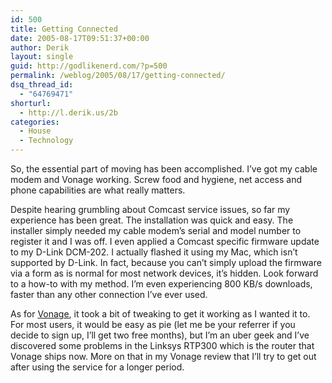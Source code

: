 ```yaml
---
id: 500
title: Getting Connected
date: 2005-08-17T09:51:37+00:00
author: Derik
layout: single
guid: http://godlikenerd.com/?p=500
permalink: /weblog/2005/08/17/getting-connected/
dsq_thread_id:
  - "64769471"
shorturl:
  - http://l.derik.us/2b
categories:
  - House
  - Technology
---
```

So, the essential part of moving has been accomplished. I&#8217;ve got my cable modem and Vonage working. Screw food and hygiene, net access and phone capabilities are what really matters.

Despite hearing grumbling about Comcast service issues, so far my experience has been great. The installation was quick and easy. The installer simply needed my cable modem&#8217;s serial and model number to register it and I was off. I even applied a Comcast specific firmware update to my D-Link DCM-202. I actually flashed it using my Mac, which isn&#8217;t supported by D-Link. In fact, because you can&#8217;t simply upload the firmware via a form as is normal for most network devices, it&#8217;s hidden. Look forward to a how-to with my method. I&#8217;m even experiencing 800 KB/s downloads, faster than any other connection I&#8217;ve ever used.

As for [Vonage](http://www.vonage.com), it took a bit of tweaking to get it working as I wanted it to. For most users, it would be easy as pie (let me be your referrer if you decide to sign up, I&#8217;ll get two free months), but I&#8217;m an uber geek and I&#8217;ve discovered some problems in the Linksys RTP300 which is the router that Vonage ships now. More on that in my Vonage review that I&#8217;ll try to get out after using the service for a longer period.